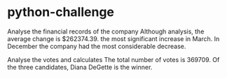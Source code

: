 # python-challenge

Analyse the financial records of the company
Although analysis, the average change is $262374.39. the most significant increase in March. In December the company had the most considerable decrease. 

Analyse the votes and calculates
The total number of votes is 369709. Of the three candidates, Diana DeGette is the winner.
